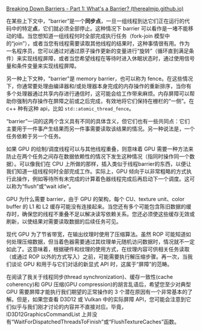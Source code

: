 [Breaking Down Barriers - Part 1: What's a Barrier? (therealmjp.github.io)](https://therealmjp.github.io/posts/breaking-down-barriers-part-1-whats-a-barrier/)

在某些上下文中，“barrier”是一个**同步点**，一旦一组线程到达它们正在运行的代码中的特定**点**，它们就必须全部停止。这种情况下 barrier 可以看作是一堵不能移动的墙。当您想知道一组线程何时全部完成执行任务（fork-join 模型中的“join”），或者当您有线程需要读取其他线程的结果时，这种事情很有用。作为一名程序员，您可以通过对通过原子操作更新的变量进行“旋转”（循环直到满足条件）来实现线程屏障，或者当您希望线程在等待时进入休眠状态时，通过使用信号量和条件变量来实现线程屏障。

另一种上下文种，"barrier"是 memory barrier，也可以称为 fence。在这些情况下，你通常要处理由编译器和/或处理器本身完成的内存操作的重新排序，当你有多个处理器通过共享内存进行通信时，这可能会给工作带来麻烦。内存屏障可以帮助你强制内存操作在屏障之前或之后完成，有效地将它们保持在栅栏的“一侧”。在 c++ 种有这种 api，比如 `std::atomic_thread_fence`。

“barrier”一词的这两个含义具有不同的具体含义，但它们也有一些共同点：它们主要用于一件事产生结果而另一件事需要读取该结果的情况。另一种说法是，一个任务依赖于另一个任务。



如果 GPU 的绘制/调度线程可以与其他线程重叠，则意味着 GPU 需要一种方法来防止在两个任务之间存在数据依赖性的情况下发生这种情况（指同时操作同一个数据）。可以像我们在 CPU 上所做的那样，插入类似于线程barrier的东西，以便让我们知道一组线程何时全部完成工作。实际上，GPU 倾向于以非常粗略的方式执行此操作，例如等待所有未完成的计算着色器线程完成后再启动下一个调度。这可以称为“flush”或“wait idle”。

GPU 为什么需要 barrier，由于 GPU 的架构，每个 CU、texture unit、color buffer 的 L1 和 L2 缓存可能没有连接起来。当您还有多个可能包含陈旧数据的缓存时，确保您的线程不重叠不足以解决读写依赖关系。您还必须使这些缓存无效或刷新，以使结果对需要读取数据的后续任务可见。

现代 GPU 为了节省带宽，在输出纹理时使用了压缩算法。虽然 ROP 可能知道如何处理压缩数据，但当着色器需要通过其纹理单元随机访问数据时，情况就不一定如此了。这意味着，根据硬件和纹理的使用方式，在纹理内容可供相关任务读取（或通过 ROP 以外的方式写入）之前，可能需要执行解压缩步骤。再一次，当我们谈论 GPU 和用于与它们对话的新显式 API 时，这属于“屏障”的范畴。

在阅读了我关于线程同步(thread synchronization)、缓存一致性(cache coherency)和 GPU 压缩(GPU compression)的胡言乱语后，希望您至少对典型 GPU 需要屏障才能执行我们期望的正常操作的 3 个潜在原因有一个非常基本的了解。但是，如果您查看 D3D12 或 Vulkan 中的实际屏障 API，您可能会注意到它们似乎与我们刚才讨论的内容并不直接对应。毕竟，ID3D12GraphicsCommandList 上并没有“WaitForDispatchedThreadsToFinish”或“FlushTextureCaches”函数。